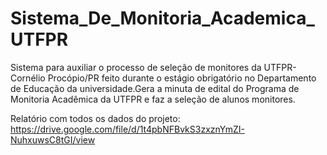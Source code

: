 # Sistema_De_Monitoria_Academica_UTFPR

Sistema para auxiliar o processo de seleção de monitores da UTFPR-Cornélio Procópio/PR feito durante o estágio obrigatório no Departamento de Educação da universidade.Gera a minuta de edital do Programa de Monitoria Acadêmica da UTFPR e faz a seleção de alunos monitores.

Relatório com todos os dados do projeto:
https://drive.google.com/file/d/1t4pbNFBvkS3zxznYmZI-NuhxuwsC8tGI/view

